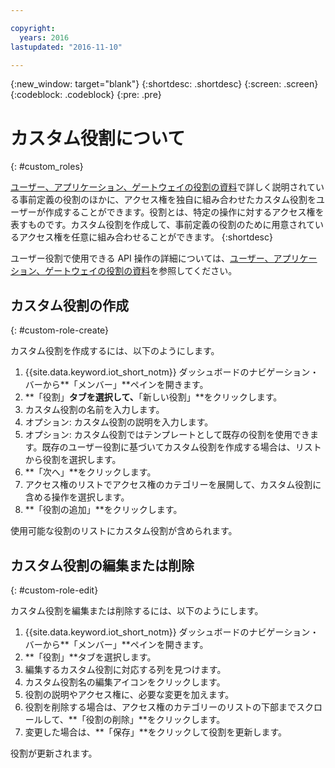 ```yaml
---

copyright:
  years: 2016
lastupdated: "2016-11-10"

---
```


{:new_window: target="blank"}
{:shortdesc: .shortdesc}
{:screen: .screen}
{:codeblock: .codeblock}
{:pre: .pre}

# カスタム役割について
{: #custom_roles}

[ユーザー、アプリケーション、ゲートウェイの役割の資料](roles_index.html)で詳しく説明されている事前定義の役割のほかに、アクセス権を独自に組み合わせたカスタム役割をユーザーが作成することができます。役割とは、特定の操作に対するアクセス権を表すものです。カスタム役割を作成して、事前定義の役割のために用意されているアクセス権を任意に組み合わせることができます。
{:shortdesc}

ユーザー役割で使用できる API 操作の詳細については、[ユーザー、アプリケーション、ゲートウェイの役割の資料](roles_index.html)を参照してください。

## カスタム役割の作成
{: #custom-role-create}

カスタム役割を作成するには、以下のようにします。

1. {{site.data.keyword.iot_short_notm}} ダッシュボードのナビゲーション・バーから**「メンバー」**ペインを開きます。
2. **「役割」**タブを選択して、**「新しい役割」**をクリックします。
3. カスタム役割の名前を入力します。
4. オプション: カスタム役割の説明を入力します。
5. オプション: カスタム役割ではテンプレートとして既存の役割を使用できます。既存のユーザー役割に基づいてカスタム役割を作成する場合は、リストから役割を選択します。
6. **「次へ」**をクリックします。
7. アクセス権のリストでアクセス権のカテゴリーを展開して、カスタム役割に含める操作を選択します。
8. **「役割の追加」**をクリックします。

使用可能な役割のリストにカスタム役割が含められます。

## カスタム役割の編集または削除
{: #custom-role-edit}

カスタム役割を編集または削除するには、以下のようにします。

1. {{site.data.keyword.iot_short_notm}} ダッシュボードのナビゲーション・バーから**「メンバー」**ペインを開きます。
2. **「役割」**タブを選択します。
3. 編集するカスタム役割に対応する列を見つけます。
3. カスタム役割名の編集アイコンをクリックします。
4. 役割の説明やアクセス権に、必要な変更を加えます。
5. 役割を削除する場合は、アクセス権のカテゴリーのリストの下部までスクロールして、**「役割の削除」**をクリックします。
5. 変更した場合は、**「保存」**をクリックして役割を更新します。

役割が更新されます。
